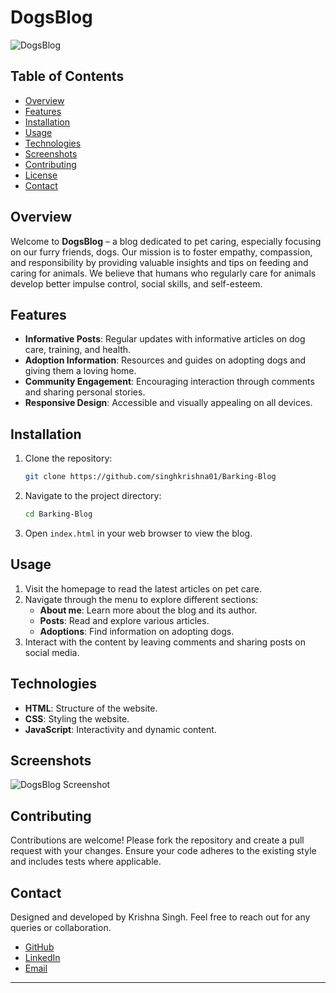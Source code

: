 # DogsBlog

![DogsBlog](./path/to/your/image.png)

## Table of Contents

- [Overview](#overview)
- [Features](#features)
- [Installation](#installation)
- [Usage](#usage)
- [Technologies](#technologies)
- [Screenshots](#screenshots)
- [Contributing](#contributing)
- [License](#license)
- [Contact](#contact)

## Overview

Welcome to **DogsBlog** – a blog dedicated to pet caring, especially focusing on our furry friends, dogs. Our mission is to foster empathy, compassion, and responsibility by providing valuable insights and tips on feeding and caring for animals. We believe that humans who regularly care for animals develop better impulse control, social skills, and self-esteem.

## Features

- **Informative Posts**: Regular updates with informative articles on dog care, training, and health.
- **Adoption Information**: Resources and guides on adopting dogs and giving them a loving home.
- **Community Engagement**: Encouraging interaction through comments and sharing personal stories.
- **Responsive Design**: Accessible and visually appealing on all devices.

## Installation

1. Clone the repository:

    ```bash
    git clone https://github.com/singhkrishna01/Barking-Blog
    ```

2. Navigate to the project directory:

    ```bash
    cd Barking-Blog
    ```

3. Open `index.html` in your web browser to view the blog.

## Usage

1. Visit the homepage to read the latest articles on pet care.
2. Navigate through the menu to explore different sections:
    - **About me**: Learn more about the blog and its author.
    - **Posts**: Read and explore various articles.
    - **Adoptions**: Find information on adopting dogs.
3. Interact with the content by leaving comments and sharing posts on social media.

## Technologies

- **HTML**: Structure of the website.
- **CSS**: Styling the website.
- **JavaScript**: Interactivity and dynamic content.

## Screenshots

![DogsBlog Screenshot](./path/to/your/screenshot.png)

## Contributing

Contributions are welcome! Please fork the repository and create a pull request with your changes. Ensure your code adheres to the existing style and includes tests where applicable.


## Contact

Designed and developed by Krishna Singh. Feel free to reach out for any queries or collaboration.

- [GitHub](https://github.com/singhkrishna01)
- [LinkedIn](https://www.linkedin.com/in/krishnasingh20/)
- [Email](mailto:krishna00cs@gmail.com)

---
